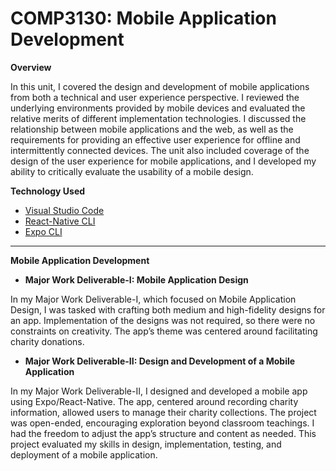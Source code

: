 # COMP3130: Mobile Application Development

**Overview**

In this unit, I covered the design and development of mobile applications from both a technical and user experience perspective. I reviewed the underlying environments provided by mobile devices and evaluated the relative merits of different implementation technologies. I discussed the relationship between mobile applications and the web, as well as the requirements for providing an effective user experience for offline and intermittently connected devices. The unit also included coverage of the design of the user experience for mobile applications, and I developed my ability to critically evaluate the usability of a mobile design.

**Technology Used**

- [Visual Studio Code](https://code.visualstudio.com/download)
- [React-Native CLI](https://reactnative.dev/docs/environment-setup?guide=native)
- [Expo CLI](https://reactnative.dev/docs/environment-setup?guide=quickstart)

------
  
**Mobile Application Development**

- **Major Work Deliverable-I: Mobile Application Design**

In my Major Work Deliverable-I, which focused on Mobile Application Design, I was tasked with crafting both medium and high-fidelity designs for an app. Implementation of the designs was not required, so there were no constraints on creativity. The app’s theme was centered around facilitating charity donations.   

- **Major Work Deliverable-II: Design and Development of a Mobile Application**

In my Major Work Deliverable-II, I designed and developed a mobile app using Expo/React-Native. The app, centered around recording charity information, allowed users to manage their charity collections. The project was open-ended, encouraging exploration beyond classroom teachings. I had the freedom to adjust the app’s structure and content as needed. This project evaluated my skills in design, implementation, testing, and deployment of a mobile application.

